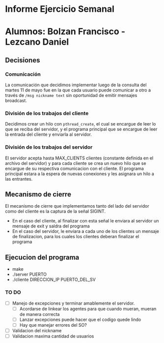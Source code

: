 # Informe Ejercicio Semanal
# Alumnos: Bolzan Francisco - Lezcano Daniel

## Decisiones

### Comunicación

La comunicación que decidimos implementar luego de la consulta del martes 11 de mayo fue en la que cada usuario puede comunicar a otro a través de
`/msg nickname text` sin oportunidad de emitir mensajes broadcast.

### División de los trabajos del cliente

Decidimos crear un hilo con `pthread_create`, el cual se encargue de leer lo que se reciba del servidor, y el programa principal que se encargue de leer la entrada del cliente y enviarla al servidor.

### División de los trabajos del servidor

El servidor acepta hasta MAX_CLIENTS clientes (constante definida en el archivo del servidor) y para cada cliente se crea un nuevo hilo que se encargue de su respectiva comunicacion con el cliente. El programa principal estara a la espera de nuevas conexiones y les asignara un hilo a las entrantes.

## Mecanismo de cierre

El mecanismo de cierre que implementamos tanto del lado del servidor como del cliente es la captura de la señal SIGINT.

 - En el caso del cliente, al finalizar con esta señal le enviara al servidor un mensaje de exit y saldra del programa
 - En el caso del servidor, le enviara a cada uno de los clientes un mensaje de finalizacion, para los cuales los clientes deberan finalizar el programa

## Ejecucion del programa

- make
- ./server PUERTO
- ./cliente DIRECCION_IP PUERTO_DEL_SV


### TO DO

 - [ ] Manejo de excepciones y terminar amablemente el servidor.
   - [ ] Acordarse de linkear los agentes para que cuando mueran, mueran de manera correcta
   - [ ] Lanzar excepciones puede hacer que el codigo quede lindo
   - [ ] Hay que manejar errores del SO? 
 - [ ] Validacion del nickname
 - [ ] Validacion maxima cantidad de usuarios
